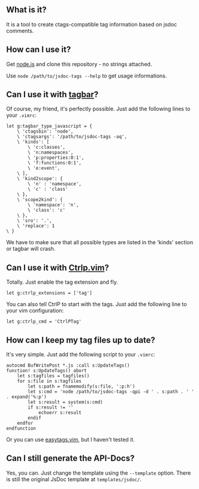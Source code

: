 What is it?
-----------

It is a tool to create ctags-compatible tag information based on jsdoc comments.


How can I use it?
-----------------

Get [node.js](http://nodejs.org/download) and clone this repository - no strings attached.

Use ``node /path/to/jsdoc-tags --help`` to get usage informations.


Can I use it with [tagbar](http://majutsushi.github.io/tagbar/)?
-----------------------------------------------------------------

Of course, my friend, it's perfectly possible. Just add the following lines to your ``.vimrc``:

```vim
let g:tagbar_type_javascript = {
    \ 'ctagsbin': 'node',
    \ 'ctagsargs': '/path/to/jsdoc-tags -aq',
    \ 'kinds': [
        \ 'c:classes',
        \ 'n:namespaces',
        \ 'p:properties:0:1',
        \ 'f:functions:0:1',
        \ 'e:event',
    \ ],
    \ 'kind2scope': {
        \ 'n' : 'namespace',
        \ 'c' : 'class'
    \ },
    \ 'scope2kind': {
        \ 'namespace': 'n',
        \ 'class': 'c'
    \ },
    \ 'sro': '.',
    \ 'replace': 1
\ }
```
We have to make sure that all possible types are listed in the 'kinds' section or tagbar will crash.


Can I use it with [Ctrlp.vim](http://kien.github.io/ctrlp.vim/)?
----------------------------------------------------------------

Totally. Just enable the tag extension and fly.

```vim
let g:ctrlp_extensions = ['tag']
```

You can also tell CtrlP to start with the tags. Just add the following line to your vim configuration:

```vim
let g:ctrlp_cmd = 'CtrlPTag'
```


How can I keep my tag files up to date?
---------------------------------------

It's very simple. Just add the following script to your ``.vimrc``:

```vim
autocmd BufWritePost *.js :call s:UpdateTags()
function! s:UpdateTags() abort
    let s:tagfiles = tagfiles()
    for s:file in s:tagfiles
        let s:path = fnamemodify(s:file, ':p:h')
        let s:cmd = 'node /path/to/jsdoc-tags -qpi -d ' . s:path . ' ' . expand('%:p')
        let s:result = system(s:cmd)
        if s:result != ''
            echoerr s:result
        endif
    endfor
endfunction
```

Or you can use [easytags.vim](https://github.com/xolox/vim-easytags), but I haven't tested it.


Can I still generate the API-Docs?
----------------------------------

Yes, you can. Just change the template using the ``--template`` option. There is still the original JsDoc template at ``templates/jsdoc/``.
